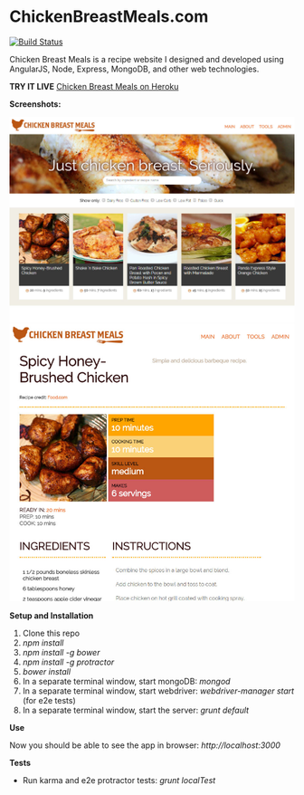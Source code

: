 ChickenBreastMeals.com
======================
[![Build Status](https://travis-ci.org/MJGrant/ChickenBreastMeals.com.svg?branch=master)](https://travis-ci.org/MJGrant/ChickenBreastMeals.com)

Chicken Breast Meals is a recipe website I designed and developed using AngularJS, Node, Express, MongoDB, and other web technologies. 

**TRY IT LIVE**
[Chicken Breast Meals on Heroku](http://chickenbreastmeals.herokuapp.com)

**Screenshots:**

![alt text](screenshots/cbm_app_screenshot_11_12_2014.jpg "Chicken Breast Meals main view as of 11/12/2014")
![alt text](screenshots/cbm_app_screenshot_11_12_2014_recipe.jpg "Chicken Breast Meals recipe view as of 11/12/2014")


**Setup and Installation**

1. Clone this repo
2. *npm install*
3. *npm install -g bower*
4. *npm install -g protractor*
5. *bower install*
6. In a separate terminal window, start mongoDB: *mongod*
7. In a separate terminal window, start webdriver: *webdriver-manager start* (for e2e tests)
8. In a separate terminal window, start the server: *grunt default*

**Use**

Now you should be able to see the app in browser: *http://localhost:3000*

**Tests**
* Run karma and e2e protractor tests: *grunt localTest*
